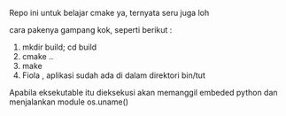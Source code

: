 Repo ini untuk belajar cmake ya, ternyata seru juga loh 

cara pakenya gampang kok, seperti berikut :

1. mkdir build; cd build
2. cmake ..
3. make 
4. Fiola , aplikasi sudah ada di dalam direktori bin/tut

Apabila eksekutable itu dieksekusi akan memanggil embeded python dan menjalankan module os.uname()

